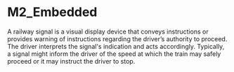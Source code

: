 # M2_Embedded

A railway signal is a visual display device that conveys instructions or provides warning of instructions regarding the driver’s authority to proceed. The driver interprets the signal's indication and acts accordingly. Typically, a signal might inform the driver of the speed at which the train may safely proceed or it may instruct the driver to stop.

